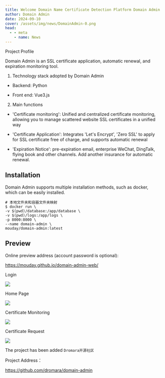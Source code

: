 ```yaml
---
title: Welcome Domain Name Certificate Detection Platform Domain Admin to Join Dromara Open Source Community
author: Domain Admin
date: 2024-09-10
cover: /assets/img/news/DomainAdmin-0.png
head:
  - - meta
    - name: News
---
```


Project Profile

Domain Admin is an SSL certificate application, automatic renewal, and expiration monitoring tool.

1. Technology stack adopted by Domain Admin

* Backend: Python

* Front end: Vue3.js
    

2. Main functions

* 'Certificate monitoring': Unified and centralized certificate monitoring, allowing you to manage scattered website SSL certificates in a unified way

* 'Certificate Application': Integrates 'Let's Encrypt', 'Zero SSL' to apply for SSL certificate free of charge, and supports automatic renewal

* 'Expiration Notice': pre-expiration email, enterprise WeChat, DingTalk, flying book and other channels. Add another insurance for automatic renewal.
    

## Installation

Domain Admin supports multiple installation methods, such as docker, which can be easily installed.

```
# 本地文件夹和容器文件夹映射
$ docker run \
-v $(pwd)/database:/app/database \
-v $(pwd)/logs:/app/logs \
-p 8000:8000 \
--name domain-admin \
mouday/domain-admin:latest
```

## Preview

Online preview address (account password is optional):

https://mouday.github.io/domain-admin-web/

Login

![](/assets/img/news/DomainAdmin-0.png)

Home Page

![](/assets/img/news/DomainAdmin-1.png)

Certificate Monitoring

![](/assets/img/news/DomainAdmin-2.png)

Certificate Request

![](/assets/img/news/DomainAdmin-3.png)

The project has been added `Dromara开源社区`

Project Address：

https://github.com/dromara/domain-admin